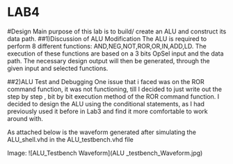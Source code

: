 LAB4
====
#Design 
Main purpose of this lab is to build/ create an ALU and construct its data path.
##1)Discussion of ALU Modification
The ALU is required to perform 8 different functions: AND,NEG,NOT,ROR,OR,IN,ADD,LD.
The execution of these functions are based on a 3 bits OpSel input and the data path. The necessary design output will then be generated, through the given input and selected functions.

##2)ALU Test and Debugging
One issue that i faced was on the ROR command function, it was not functioning, till I decided to just write out the step by step , bit by bit execution method of the ROR command function. I decided to design the ALU using the conditional statements, as I had previously used it before in Lab3 and find it more comfortable to work around with.

As attached below is the waveform generated after simulating the ALU_shell.vhd in the ALU_testbench.vhd file

Image:
![ALU_Testbench Waveform](ALU _testbench_Waveform.jpg)
